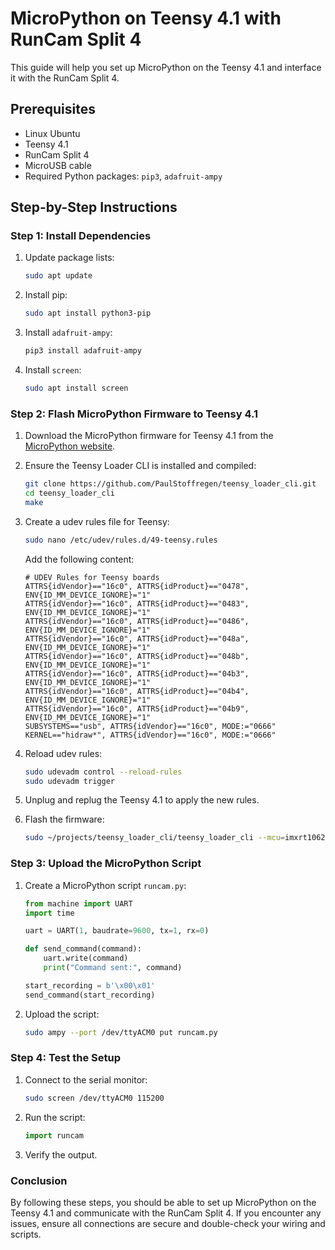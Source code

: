 # MicroPython on Teensy 4.1 with RunCam Split 4

This guide will help you set up MicroPython on the Teensy 4.1 and interface it with the RunCam Split 4.

## Prerequisites

- Linux Ubuntu
- Teensy 4.1
- RunCam Split 4
- MicroUSB cable
- Required Python packages: `pip3`, `adafruit-ampy`

## Step-by-Step Instructions

### Step 1: Install Dependencies

1. Update package lists:
    ```bash
    sudo apt update
    ```

2. Install pip:
    ```bash
    sudo apt install python3-pip
    ```

3. Install `adafruit-ampy`:
    ```bash
    pip3 install adafruit-ampy
    ```

4. Install `screen`:
    ```bash
    sudo apt install screen
    ```

### Step 2: Flash MicroPython Firmware to Teensy 4.1

1. Download the MicroPython firmware for Teensy 4.1 from the [MicroPython website](https://micropython.org/download/TEENSY41/).

2. Ensure the Teensy Loader CLI is installed and compiled:
    ```bash
    git clone https://github.com/PaulStoffregen/teensy_loader_cli.git
    cd teensy_loader_cli
    make
    ```

3. Create a udev rules file for Teensy:
    ```bash
    sudo nano /etc/udev/rules.d/49-teensy.rules
    ```

    Add the following content:
    ```plaintext
    # UDEV Rules for Teensy boards
    ATTRS{idVendor}=="16c0", ATTRS{idProduct}=="0478", ENV{ID_MM_DEVICE_IGNORE}="1"
    ATTRS{idVendor}=="16c0", ATTRS{idProduct}=="0483", ENV{ID_MM_DEVICE_IGNORE}="1"
    ATTRS{idVendor}=="16c0", ATTRS{idProduct}=="0486", ENV{ID_MM_DEVICE_IGNORE}="1"
    ATTRS{idVendor}=="16c0", ATTRS{idProduct}=="048a", ENV{ID_MM_DEVICE_IGNORE}="1"
    ATTRS{idVendor}=="16c0", ATTRS{idProduct}=="048b", ENV{ID_MM_DEVICE_IGNORE}="1"
    ATTRS{idVendor}=="16c0", ATTRS{idProduct}=="04b3", ENV{ID_MM_DEVICE_IGNORE}="1"
    ATTRS{idVendor}=="16c0", ATTRS{idProduct}=="04b4", ENV{ID_MM_DEVICE_IGNORE}="1"
    ATTRS{idVendor}=="16c0", ATTRS{idProduct}=="04b9", ENV{ID_MM_DEVICE_IGNORE}="1"
    SUBSYSTEMS=="usb", ATTRS{idVendor}=="16c0", MODE:="0666"
    KERNEL=="hidraw*", ATTRS{idVendor}=="16c0", MODE:="0666"
    ```

4. Reload udev rules:
    ```bash
    sudo udevadm control --reload-rules
    sudo udevadm trigger
    ```

5. Unplug and replug the Teensy 4.1 to apply the new rules.

6. Flash the firmware:
    ```bash
    sudo ~/projects/teensy_loader_cli/teensy_loader_cli --mcu=imxrt1062 -v -w TEENSY41-20240602-v1.23.0.hex
    ```

### Step 3: Upload the MicroPython Script

1. Create a MicroPython script `runcam.py`:
    ```python
    from machine import UART
    import time

    uart = UART(1, baudrate=9600, tx=1, rx=0)

    def send_command(command):
        uart.write(command)
        print("Command sent:", command)

    start_recording = b'\x00\x01'
    send_command(start_recording)
    ```

2. Upload the script:
    ```bash
    sudo ampy --port /dev/ttyACM0 put runcam.py
    ```

### Step 4: Test the Setup

1. Connect to the serial monitor:
    ```bash
    sudo screen /dev/ttyACM0 115200
    ```

2. Run the script:
    ```python
    import runcam
    ```

3. Verify the output.

### Conclusion

By following these steps, you should be able to set up MicroPython on the Teensy 4.1 and communicate with the RunCam Split 4. If you encounter any issues, ensure all connections are secure and double-check your wiring and scripts.
